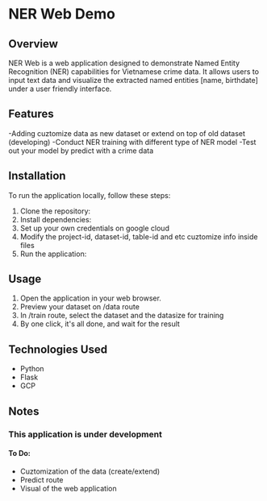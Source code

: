 # NER Web Demo
## Overview

NER Web is a web application designed to demonstrate Named Entity Recognition (NER) capabilities for Vietnamese crime data. It allows users to input text data and visualize the extracted named entities [name, birthdate] under a user friendly interface.

## Features
-Adding cuztomize data as new dataset or extend on top of old dataset (developing)
-Conduct NER training with different type of NER model
-Test out your model by predict with a crime data
## Installation

To run the application locally, follow these steps:
1. Clone the repository:
2. Install dependencies:
3. Set up your own credentials on google cloud
4. Modify the project-id, dataset-id, table-id and etc cuztomize info inside files
5. Run the application:

## Usage
1. Open the application in your web browser.
2. Preview your dataset on /data route
3. In /train route, select the dataset and the datasize for training
4. By one click, it's all done, and wait for the result

## Technologies Used
- Python
- Flask
- GCP

## Notes
### This application is under development
#### To Do:
- Cuztomization of the data (create/extend)
- Predict route
- Visual of the web application
